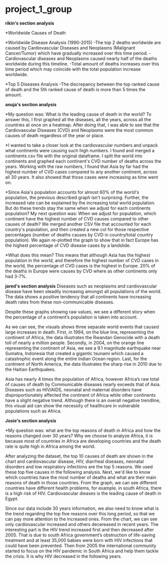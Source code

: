 # project_1_group

**rikin's section analysis**

*Worldwide Causes of Death

*Worldwide Disease Analysis (1990-2015)
-The top 2 deaths worldwide are caused by Cardiovascular Diseases and Neoplasms (Malignant Cancer/Tumor) which have gradually increased over this time period.
-Cardiovascular diseases and Neoplasms caused nearly half of the deaths worldwide during this timeline.
-Total amount of deaths increases over this time period which may coincide with the total population increase worldwide.

*Top 5 Diseases Analysis
-The discrepancy between the top ranked cause of death and the 5th ranked cause of death is more than 5 times the amount.



**anuja's section analysis**

*My question was: What is the leading cause of death in the world? To answer this, I first graphed all the diseases, all the years, across all the countries at once on a heatmap. After doing that, I was able to see that the Cardiovascular Diseases (CVD) and Neoplasms were the most common causes of death regardless of the year or place. 

*I wanted to take a closer look at the cardiovascular numbers and unpack what continents were causing such high numbers. I found and merged a continents csv file with the original dataframe. I split the world into continents and graphed each continent's CVD number of deaths across the years. Working with the raw numbers, I found that Asia by far had the highest number of CVD cases compared to any another continent, across all 30 years. It also showed that those cases were increasing as time went on. 

*Since Asia's population accounts for almost 60% of the world's population, the previous described graph isn't surprising. Further, the increased rate can be explained by the increasing total world population. But do these trends stay the same when we adjust for each continents population? My next question was: When we adjust for population, which continent have the highest number of CVD causes compared to other causes of death? We merged another CSV file that accounted for each country's population, and then created a new col for those respective percentages (number of deaths causes by CVD in country/total country population). We again re-plotted the graph to show that in fact Europe has the highest percentage of CVD disease cases by a landslide. 

*What does this mean? This means that although Asia has the highest population in the world, and therefore the highest number of CVD cases in the world, the percentage of CVD cases is the highest in Europe. 20% of the deaths in Europe were causes by CVD where as other continents only had 3-7%. 


**jared's section analysis**
Diseases such as neoplasms and cardiovascular disease have been steadily increasing amongst all populations of the world. The data shows a positive tendency that all continents have increasing death rates from these non-communicable diseases.

Despite these graphs showing raw values, we see a different story when the percentage of a continent’s population is taken into account.

As we can see, the visuals shows three separate world events that caused large increases in death. First, in 1994, on the blue line, representing the continent of Africa, the data illustrates the Rwandan Genocide with a death toll of nearly a million people. Secondly, in 2004, on the orange line representing the continent of Asia, we see a 9.1 magnitude earthquake near Sumatra, Indonesia that created a gigantic tsunami which caused a catastrophic event along the entire Indian Ocean region. Last, for the continent of North America, the data illustrates the sharp rise in 2010 due to the Haitian Earthquakes.

Asia has nearly 4 times the population of Africa, however Africa’s  raw total of causes of death by Communicable diseases nearly exceeds that of Asia. Diseases such as HIV/AIDS, neonatal and maternal disorders have disproportionately affected the continent of Africa while other continents have a slight negative trend. Although there is an overall negative trendline, this visual aid can show the necessity of healthcare in vulnerable populations such as Africa. 

**Josie's section analysis**

*My question was: what are the top reasons of death in Africa and how the reasons changed over 30 years? Why we choose to analyze Africa, it is because most of countries in Africa are developing countries and the death rate is quite high in Africa among the world.

After analyzing the dataset, the top 10 causes of death are shown in the chart and cardiovascular disease, HIV, diarrheal diseases, neonatal disorders and low respiratory infections are the top 5 reasons. We used these top five causes in the following analysis. Next, we'd like to know which countries have the most number of deaths and what are their main reasons of death in those countries. From the graph, we can see different countries have different health problems, for example, in south Africa, there is a high risk of HIV. Cardiovascular dieases is the leading cause of death in Egypt. 

Since our data include 30 years information, we also need to know what is the trend regarding the top five reasons over this long period, so that we can pay more attention to the increased ones. From the chart, we can see only cardiovascular increased and others decereased in recent years. The interesting part is the HIV trend increased first and then decreased after 2005. That is due to south Africa government’s obstruction of life-saving treatment and at least 35,000 babies were born with HIV infections that could have been prevented. Then from 2005 the international community started to focus on the HIV pandemic in South Africa and help them tackle the crisis. It is why HIV decreased in the following years.
